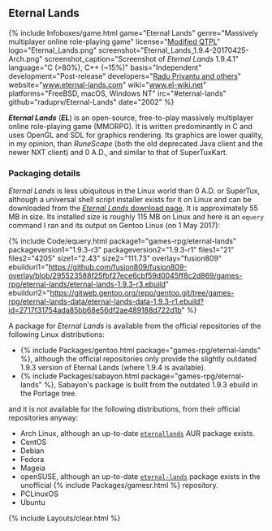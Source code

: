 ## Eternal Lands
{% include Infoboxes/game.html game="Eternal Lands" genre="Massively multiplayer online role-playing game" license="<a href='https://github.com/raduprv/Eternal-Lands/blob/master/eternal_lands_license.txt' link='_blank'>Modified QTPL</a>" logo="Eternal_Lands.png" screenshot="Eternal_Lands_1.9.4-20170425-Arch.png" screenshot_caption="Screenshot of <i>Eternal Lands</i> 1.9.4.1" language="C (>80%), C++ (~15%)" basis="Independent" development="Post-release" developers="<a href='http://www.eternal-lands.com/page/developers.php' link='_blank'>Radu Privantu and others</a>" website="<a href='http://www.eternal-lands.com/' link='_blank'>www.eternal-lands.com</a>" wiki="<a href='http://www.el-wiki.net/' link='_blank'>www.el-wiki.net</a>" platforms="FreeBSD, macOS, Windows NT" irc="#eternal-lands" github="raduprv/Eternal-Lands" date="2002" %}

***Eternal Lands*** (***EL***) is an open-source, free-to-play massively multiplayer online role-playing game (MMORPG). It is written predominantly in C and uses OpenGL and SDL for graphics rendering. Its graphics are lower quality, in my opinion, than *RuneScape* (both the old deprecated Java client and the newer NXT client) and 0 A.D., and similar to that of SuperTuxKart.

### Packaging details
*Eternal Lands* is less ubiquitous in the Linux world than 0 A.D. or SuperTux, although a universal shell script installer exists for it on Linux and can be downloaded from the [*Eternal Lands* download page](http://www.eternal-lands.com/page/download.php). It is approximately 55 MB in size. Its installed size is roughly 115 MB on Linux and here is an `equery` command I ran and its output on Gentoo Linux (on 1 May 2017):

{% include Code/equery.html package1="games-rpg/eternal-lands" packageversion1="1.9.3-r3" packageversion2="1.9.3-r1" files1="21" files2="4205" size1="2.43" size2="111.73" overlay="fusion809" ebuildurl1="https://github.com/fusion809/fusion809-overlay/blob/295523588f25fbf27ece6cbf59d0045ff8c2d869/games-rpg/eternal-lands/eternal-lands-1.9.3-r3.ebuild" ebuildurl2="https://gitweb.gentoo.org/repo/gentoo.git/tree/games-rpg/eternal-lands-data/eternal-lands-data-1.9.3-r1.ebuild?id=2717f31754ada85bb68e56df2ae489188d722d1b" %}

A package for *Eternal Lands* is available from the official repositories of the following Linux distributions:

* {% include Packages/gentoo.html package="games-rpg/eternal-lands" %}, although the official repositories only provide the slightly outdated 1.9.3 version of Eternal Lands (where 1.9.4 is available).
* {% include Packages/sabayon.html package="games-rpg/eternal-lands" %}, Sabayon's package is built from the outdated 1.9.3 ebuild in the Portage tree.

and it is not available for the following distributions, from their official repositories anyway:

* Arch Linux, although an up-to-date [`eternallands`](https://aur.archlinux.org/packages/eternallands) AUR package exists.
* CentOS
* Debian
* Fedora
* Mageia
* openSUSE, although an up-to-date [`eternal-lands`](http://software.opensuse.org/package/eternal-lands) package exists in the unofficial {% include Packages/gamesr.html %}  repository.
* PCLinuxOS
* Ubuntu

{% include Layouts/clear.html %}
